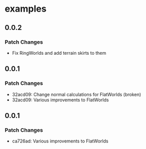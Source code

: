 # examples

## 0.0.2

### Patch Changes

- Fix RingWorlds and add terrain skirts to them

## 0.0.1

### Patch Changes

- 32acd09: Change normal calculations for FlatWorlds (broken)
- 32acd09: Various improvements to FlatWorlds

## 0.0.1

### Patch Changes

- ca726ad: Various improvements to FlatWorlds
